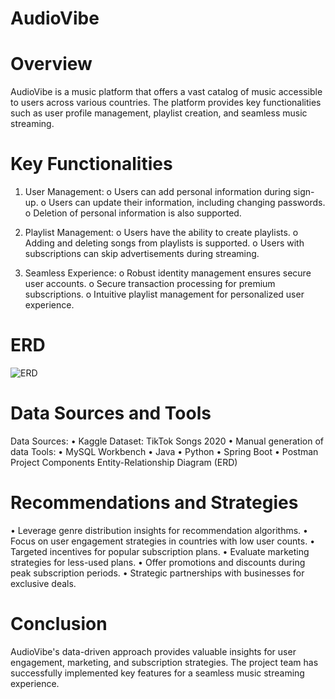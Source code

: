 # AudioVibe

# Overview
AudioVibe is a music platform that offers a vast catalog of music accessible to users across various countries. The platform provides key functionalities such as user profile management, playlist creation, and seamless music streaming.

# Key Functionalities
1.	User Management:
o	Users can add personal information during sign-up.
o	Users can update their information, including changing passwords.
o	Deletion of personal information is also supported.

3.	Playlist Management:
o	Users have the ability to create playlists.
o	Adding and deleting songs from playlists is supported.
o	Users with subscriptions can skip advertisements during streaming.

5.	Seamless Experience:
o	Robust identity management ensures secure user accounts.
o	Secure transaction processing for premium subscriptions.
o	Intuitive playlist management for personalized user experience.

# ERD
![ERD](https://github.com/user-attachments/assets/51f5eb00-ad45-42a9-acfe-ce868720f75d)

# Data Sources and Tools
Data Sources:
•	Kaggle Dataset: TikTok Songs 2020
•	Manual generation of data
Tools:
•	MySQL Workbench
•	Java
•	Python
•	Spring Boot
•	Postman
Project Components
Entity-Relationship Diagram (ERD)
 
# Recommendations and Strategies
•	Leverage genre distribution insights for recommendation algorithms.
•	Focus on user engagement strategies in countries with low user counts.
•	Targeted incentives for popular subscription plans.
•	Evaluate marketing strategies for less-used plans.
•	Offer promotions and discounts during peak subscription periods.
•	Strategic partnerships with businesses for exclusive deals.

# Conclusion
AudioVibe's data-driven approach provides valuable insights for user engagement, marketing, and subscription strategies. The project team has successfully implemented key features for a seamless music streaming experience.

